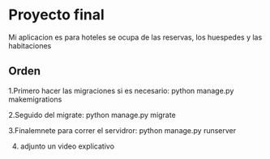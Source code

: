 # Proyecto final

Mi aplicacion es para hoteles se ocupa de las reservas, los huespedes y las habitaciones





## Orden

1.Primero hacer las migraciones si es necesario: python manage.py makemigrations

2.Seguido del migrate: python manage.py migrate

3.Finalemnete para correr el servidror: python manage.py runserver

4. adjunto un video explicativo
